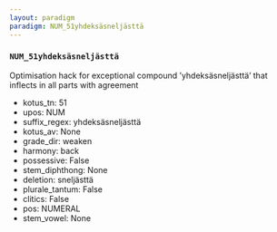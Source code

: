 ```yaml
---
layout: paradigm
paradigm: NUM_51yhdeksäsneljästtä
---
```

### ` NUM_51yhdeksäsneljästtä `

Optimisation hack for exceptional compound ’yhdeksäsneljästtä’ that inflects in all parts with agreement
* kotus_tn: 51
* upos: NUM
* suffix_regex: yhdeksäsneljästtä
* kotus_av: None
* grade_dir: weaken
* harmony: back
* possessive: False
* stem_diphthong: None
* deletion: sneljästtä
* plurale_tantum: False
* clitics: False
* pos: NUMERAL
* stem_vowel: None

